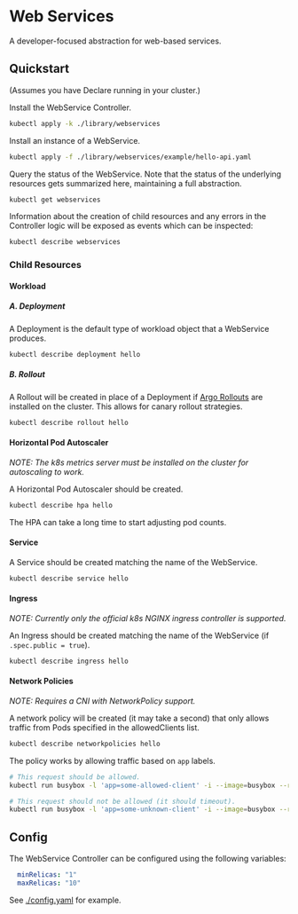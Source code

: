 # Web Services

A developer-focused abstraction for web-based services.

## Quickstart

(Assumes you have Declare running in your cluster.)

Install the WebService Controller.

```sh
kubectl apply -k ./library/webservices
```

Install an instance of a WebService.

```sh
kubectl apply -f ./library/webservices/example/hello-api.yaml
```

Query the status of the WebService. Note that the status of the underlying resources gets summarized here, maintaining a full abstraction.

```sh
kubectl get webservices
```

Information about the creation of child resources and any errors in the Controller logic will be exposed as events which can be inspected:

```sh
kubectl describe webservices
```

### Child Resources

#### Workload

##### A. Deployment

A Deployment is the default type of workload object that a WebService produces.

```sh
kubectl describe deployment hello
```

##### B. Rollout

A Rollout will be created in place of a Deployment if [Argo Rollouts](https://argoproj.github.io/argo-rollouts/) are installed on the cluster. This allows for canary rollout strategies.

```sh
kubectl describe rollout hello
```

#### Horizontal Pod Autoscaler

*NOTE: The k8s metrics server must be installed on the cluster for autoscaling to work.*

A Horizontal Pod Autoscaler should be created.

```sh
kubectl describe hpa hello
```

The HPA can take a long time to start adjusting pod counts.

#### Service

A Service should be created matching the name of the WebService.

```sh
kubectl describe service hello
```

#### Ingress

*NOTE: Currently only the official k8s NGINX ingress controller is supported.*

An Ingress should be created matching the name of the WebService (if `.spec.public = true`).

```sh
kubectl describe ingress hello
```

#### Network Policies

*NOTE: Requires a CNI with NetworkPolicy support.*

A network policy will be created (it may take a second) that only allows traffic from Pods specified in the allowedClients list.

```sh
kubectl describe networkpolicies hello
```

The policy works by allowing traffic based on `app` labels.

```sh
# This request should be allowed.
kubectl run busybox -l 'app=some-allowed-client' -i --image=busybox --restart=Never --rm -- wget --timeout=2 'http://hello'

# This request should not be allowed (it should timeout).
kubectl run busybox -l 'app=some-unknown-client' -i --image=busybox --restart=Never --rm -- wget --timeout=2 'http://hello'
```

## Config

The WebService Controller can be configured using the following variables:

```yaml
  minRelicas: "1"
  maxRelicas: "10"
```

See [./config.yaml](./config.yaml) for example.

